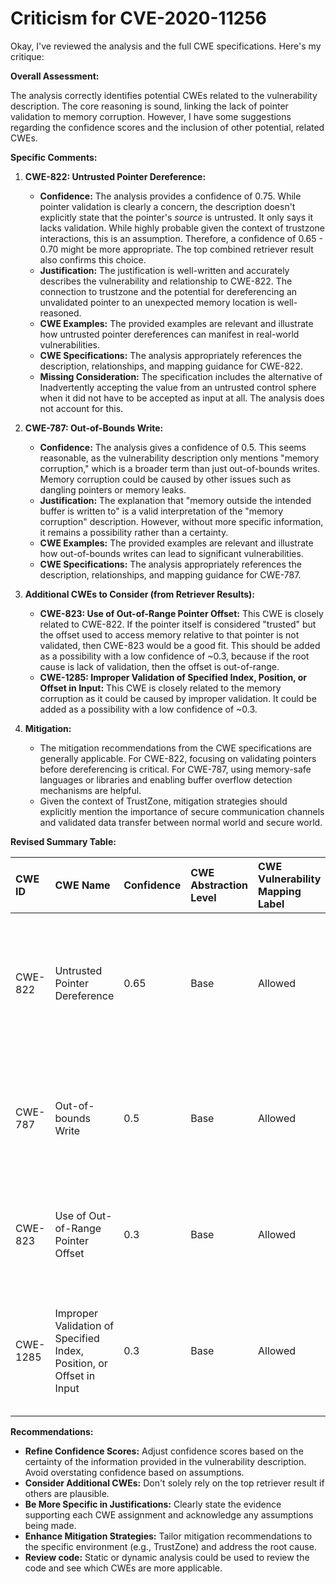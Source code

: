 # Criticism for CVE-2020-11256

Okay, I've reviewed the analysis and the full CWE specifications. Here's my critique:

**Overall Assessment:**

The analysis correctly identifies potential CWEs related to the vulnerability description.  The core reasoning is sound, linking the lack of pointer validation to memory corruption. However, I have some suggestions regarding the confidence scores and the inclusion of other potential, related CWEs.

**Specific Comments:**

1.  **CWE-822: Untrusted Pointer Dereference:**

    *   **Confidence:** The analysis provides a confidence of 0.75. While pointer validation is clearly a concern, the description doesn't explicitly state that the pointer's *source* is untrusted. It only says it lacks validation. While highly probable given the context of trustzone interactions, this is an assumption. Therefore, a confidence of 0.65 - 0.70 might be more appropriate. The top combined retriever result also confirms this choice.
    *   **Justification:** The justification is well-written and accurately describes the vulnerability and relationship to CWE-822. The connection to trustzone and the potential for dereferencing an unvalidated pointer to an unexpected memory location is well-reasoned.
    *   **CWE Examples:** The provided examples are relevant and illustrate how untrusted pointer dereferences can manifest in real-world vulnerabilities.
    *   **CWE Specifications:** The analysis appropriately references the description, relationships, and mapping guidance for CWE-822.
    *   **Missing Consideration:** The specification includes the alternative of Inadvertently accepting the value from an untrusted control sphere when it did not have to be accepted as input at all. The analysis does not account for this.

2.  **CWE-787: Out-of-Bounds Write:**

    *   **Confidence:** The analysis gives a confidence of 0.5. This seems reasonable, as the vulnerability description only mentions "memory corruption," which is a broader term than just out-of-bounds writes.  Memory corruption could be caused by other issues such as dangling pointers or memory leaks.
    *   **Justification:** The explanation that "memory outside the intended buffer is written to" is a valid interpretation of the "memory corruption" description. However, without more specific information, it remains a possibility rather than a certainty.
    *   **CWE Examples:** The provided examples are relevant and illustrate how out-of-bounds writes can lead to significant vulnerabilities.
    *   **CWE Specifications:** The analysis appropriately references the description, relationships, and mapping guidance for CWE-787.

3.  **Additional CWEs to Consider (from Retriever Results):**
    *   **CWE-823: Use of Out-of-Range Pointer Offset:**  This CWE is closely related to CWE-822. If the pointer itself is considered "trusted" but the offset used to access memory relative to that pointer is not validated, then CWE-823 would be a good fit. This should be added as a possibility with a low confidence of ~0.3, because if the root cause is lack of validation, then the offset is out-of-range.
    *   **CWE-1285: Improper Validation of Specified Index, Position, or Offset in Input:** This CWE is closely related to the memory corruption as it could be caused by improper validation. It could be added as a possibility with a low confidence of ~0.3.

4.  **Mitigation:**
    * The mitigation recommendations from the CWE specifications are generally applicable. For CWE-822, focusing on validating pointers before dereferencing is critical. For CWE-787, using memory-safe languages or libraries and enabling buffer overflow detection mechanisms are helpful.
    * Given the context of TrustZone, mitigation strategies should explicitly mention the importance of secure communication channels and validated data transfer between normal world and secure world.

**Revised Summary Table:**

| CWE ID  | CWE Name                                    | Confidence | CWE Abstraction Level | CWE Vulnerability Mapping Label | CWE-Vulnerability Mapping Notes                                                                                                                                                                                                                            |
| :------ | :------------------------------------------ | :--------- | :-------------------- | :------------------------------ | :--------------------------------------------------------------------------------------------------------------------------------------------------------------------------------------------------------------------------------------------------------- |
| CWE-822 | Untrusted Pointer Dereference               | 0.65       | Base                  | Allowed                         | The product obtains a value from an untrusted source, converts this value to a pointer, and dereferences the resulting pointer. It is unclear whether the pointer's source is truly untrusted, or simply unvalidated.                           |
| CWE-787 | Out-of-bounds Write                         | 0.5        | Base                  | Allowed                         | The product writes data past the end, or before the beginning, of the intended buffer. This is a possible consequence of the memory corruption but is not explicitly stated.                                                                                    |
| CWE-823 | Use of Out-of-Range Pointer Offset          | 0.3        | Base                  | Allowed                         | The product performs pointer arithmetic on a valid pointer, but uses an offset that is out-of-range.  Requires pointer arithmetic to be the root cause.                                                                                                     |
| CWE-1285| Improper Validation of Specified Index, Position, or Offset in Input|0.3|Base|Allowed| The product receives input to specify an index, position or offset into a resource, but it does not validate that the specified index/position/offset has the required properties.
**Recommendations:**

*   **Refine Confidence Scores:** Adjust confidence scores based on the certainty of the information provided in the vulnerability description.  Avoid overstating confidence based on assumptions.
*   **Consider Additional CWEs:** Don't solely rely on the top retriever result if others are plausible.
*   **Be More Specific in Justifications:** Clearly state the evidence supporting each CWE assignment and acknowledge any assumptions being made.
*   **Enhance Mitigation Strategies:** Tailor mitigation recommendations to the specific environment (e.g., TrustZone) and address the root cause.
*   **Review code:** Static or dynamic analysis could be used to review the code and see which CWEs are more applicable.